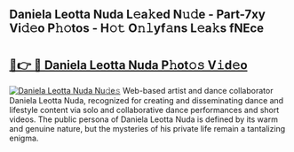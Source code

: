 ## Daniela Leotta Nuda L𝚎a𝚔ed N𝚞𝚍e - Part-7xy Vi𝚍𝚎o P𝚑𝚘tos - H𝚘𝚝 O𝚗𝚕yf𝚊ns L𝚎a𝚔s fNEce

# <h2><a href="http://kf70ttv.oniu.top/?m=Daniela+Leotta+Nuda">🔗👉 🔴 Daniela Leotta Nuda P𝚑ot𝚘𝚜 V𝚒d𝚎o</a></h2>

[![Daniela Leotta Nuda Nu𝚍e𝚜](https://i.imgur.com/0qMVB7G.gif)](http://kf70ttv.oniu.top/?m=Daniela+Leotta+Nuda)
Web-based artist and dance collaborator Daniela Leotta Nuda, recognized for creating and disseminating dance and lifestyle content via solo and collaborative dance performances and short videos. The public persona of Daniela Leotta Nuda is defined by its warm and genuine nature, but the mysteries of his private life remain a tantalizing enigma.  
